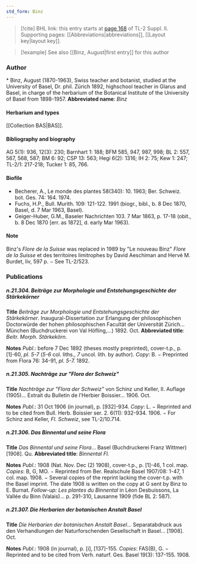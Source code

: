 ```yaml
---
std_form: Binz
---
```


> [!cite] BHL link: this entry starts at [page 168](https://www.biodiversitylibrary.org/page/33265365) of TL-2 Suppl. II.
> Supporting pages: [[Abbreviations|abbreviations]], [[Layout key|layout key]].

> [!example] See also [[Binz, August|first entry]] for this author

### Author

\* Binz, August (1870-1963), Swiss teacher and botanist, studied at the University of Basel, Dr. phil. Zürich 1892, highschool teacher in Glarus and Basel, in charge of the herbarium of the Botanical Institute of the University of Basel from 1898-1957. 
**Abbreviated name**: *Binz*

#### Herbarium and types

[[Collection BAS|BAS]].

#### Bibliography and biography

AG 5(1): 936, 12(3): 230; Barnhart 1: 188; BFM 585, 947, 987, 998; BL 2: 557, 567, 568, 587; BM 6: 92; CSP 13: 563; Hegi 6(2): 1316; IH 2: 75; Kew 1: 247; TL-2/1: 217-218; Tucker 1: 85, 766.

#### Biofile

- Becherer, A., Le monde des plantes 58(340): 10. 1963; Ber. Schweiz. bot. Ges. 74: 164. 1974.
- Fuchs, H.P., Bull. Murith. 109: 121-122. 1991 (biogr., bibl., b. 8 Dec 1870, Basel, d. 7 Mar 1963, Basel).
- Geiger-Huber, G.M., Baseler Nachrichten 103. 7 Mar 1863, p. 17-18 (obit., b. 8 Dec 1870 \[err. as 1872\], d. early Mar 1963).

#### Note

Binz's *Flore de la Suisse* was replaced in 1989 by "Le nouveau Binz" *Flore de la Suisse* et des territoires limitrophes by David Aeschiman and Hervé M. Burdet, liv, 597 p. − See TL-2/523.

### Publications

##### n.21.304. Beiträge zur Morphologie und Entstehungsgeschichte der Stärkekörner

**Title**
*Beiträge zur Morphologie und Entstehungsgeschichte der Stärkekörner*. Inaugural-Dissertation zur Erlangung der philosophischen Doctorwürde der hohen philosophischen Facultät der Universität Zürich... München (Buchdruckerei von Val Höfling,...) 1892. Oct.
**Abbreviated title**: *Beitr. Morph. Stärkekörn.*

**Notes**
*Publ*.: before 7 Dec 1892 (theses mostly preprinted), cover-t.p., p. \[1\]-60, *pl. 5-7* (*5-6* col. liths., *7* uncol. lith. by author). *Copy*: B. − Preprinted from Flora 76: 34-91, *pl. 5-7.* 1892.

##### n.21.305. Nachträge zur "Flora der Schweiz"

**Title**
*Nachträge zur "Flora der Schweiz"* von Schinz und Keller, II. Auflage (1905)... Extrait du Bulletin de l'Herbier Boissier... 1906. Oct.

**Notes**
*Publ*.: 31 Oct 1906 (in journal), p. \[932\]-934. *Copy*: L. − Reprinted and to be cited from Bull. Herb. Boissier ser. 2. 6(11): 932-934. 1906. − For Schinz and Keller, *Fl. Schweiz*, see TL-2/10.714.

##### n.21.306. Das Binnental und seine Flora

**Title**
*Das Binnental und seine Flora*... Basel (Buchdruckerei Franz Wittmer) \[1908\]. Qu.
**Abbreviated title**: *Binnental Fl.*

**Notes**
*Publ*.: 1908 (Nat. Nov. Dec (2) 1908), cover-t.p., p. \[1\]-46, 1 col. map. *Copies*: B, G, MO. − Reprinted from Ber. Realschule Basel 1907/08: 1-47, 1 col. map. 1908. − Several copies of the reprint lacking the cover-t.p. with the Basel imprint. The date 1908 is written on the copy at G sent by Binz to E. Burnat.
*Follow-up: Les plantes du Binnental* in Léon Desbuissons, La Vallée du Binn (Valais)... p. 291-310, Lausanne 1909 (fide BL 2: 587).

##### n.21.307. Die Herbarien der botanischen Anstalt Basel

**Title**
*Die Herbarien der botanischen Anstalt Basel*... Separatabdruck aus den Verhandlungen der Naturforschenden Gesellschaft in Basel... \[1908\]. Oct.

**Notes**
*Publ*.: 1908 (in journal), p. \[i\], \[137\]-155. *Copies*: FAS(B), G. − Reprinted and to be cited from Verh. naturf. Ges. Basel 19(3): 137-155. 1908.

